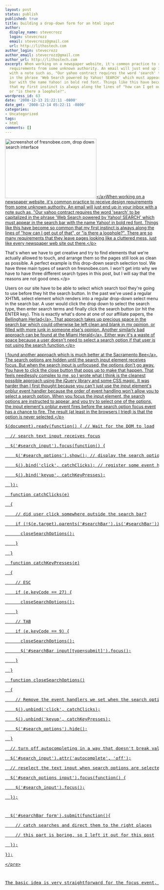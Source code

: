 ```yaml
---
layout: post
status: publish
published: true
title: building a drop-down form for an html input
author:
  display_name: stevecrozz
  login: stevecrozz
  email: stevecrozz@gmail.com
  url: http://lithostech.com
author_login: stevecrozz
author_email: stevecrozz@gmail.com
author_url: http://lithostech.com
excerpt: When working on a newspaper website, it's common practice to receive design
  requirements from some unknown authority. An email will just end up in your inbox
  with a note such as, "Our yahoo contract requires the word 'search' to be capitalized
  in the phrase 'Web Search powered by Yahoo! SEARCH' which must appear in the search
  bar with the name Yahoo! in bold red font. Things like this have become so common
  that my first instinct is always along the lines of "how can I get out of that",
  or "is there a loophole?".
wordpress_id: 63
date: '2008-12-13 21:22:11 -0800'
date_gmt: '2008-12-14 05:22:11 -0800'
categories:
- Uncategorized
tags:
- html
comments: []
---
```

<p><a href="http:&#47;&#47;lithostech.com&#47;wp-content&#47;uploads&#47;2008&#47;12&#47;Screenshot-fresnobee.com-Home-Mozilla-Firefox-1.png"><img src="http:&#47;&#47;lithostech.com&#47;wp-content&#47;uploads&#47;2008&#47;12&#47;Screenshot-fresnobee.com-Home-Mozilla-Firefox-1.png" alt="screenshot of fresnobee.com, drop down search interface" title="screenshot of fresnobee.com, drop down search interface" width="299" height="195" class="alignright size-full wp-image-213" &#47;><&#47;a>When working on a newspaper website, it's common practice to receive design requirements from some unknown authority. An email will just end up in your inbox with a note such as, "Our yahoo contract requires the word 'search' to be capitalized in the phrase 'Web Search powered by Yahoo! SEARCH' which must appear in the search bar with the name Yahoo! in bold red font. Things like this have become so common that my first instinct is always along the lines of "how can I get out of that", or "is there a loophole?". There are so many requirements that they leave pages looking like a cluttered mess, just like every newspaper web site out there.<&#47;p><a id="more"></a><a id="more-63"></a></p>
<p>That's when we have to get creative and try to find elements that we're actually allowed to touch, and arrange them so the pages still look as clean as possible. A perfect example is this drop-down search selection tool. We have three main types of search on fresnobee.com. I won't get into why we have to have three different search types in this post, but I will say that the reasons are not good ones.<&#47;p></p>
<p>Users on our site have to be able to select which search tool they're going to use before they hit the search button. In the past we've used a regular XHTML select element which renders into a regular drop-down select menu in the search bar. A user would click the drop down to select the search type, then enter search terms and finally click the search button (or hit the ENTER key). This is exactly what's done at one of our affiliate papers, the <a href="http:&#47;&#47;www.bellinghamherald.com&#47;">Bellingham Herlad<&#47;a>. That approach takes up precious space in the search bar which could otherwise be left clean and blank in my opinion, or filled with more junk in someone else's opinion. Another similarly bad approach can be found at the <a href="http:&#47;&#47;www.miamiherald.com&#47;">Miami Herald<&#47;a>. Either way it's a waste of space because a user doesn't need to select a search option if that user is not using the search function.<&#47;p></p>
<p>I found another approach which is much better at the <a href="http:&#47;&#47;www.sacbee.com&#47;">Sacramento Bee<&#47;a>. The search options are hidden until the search input element receives focus. But when the search input is unfocused, the options don't go away. You have to click the close button that pops up to make that happen. That feels needlessly complex to me, so I wrote what I think is the cleanest possible approach using the jQuery library and some CSS magic. It was harder than I first thought because you can't just use the input element's onblur event handler because the order of event handling won't allow you to select a search option. When you focus the input element, the search options are instructed to appear, and you try to select one of the options, the input element's onblur event fires before the search option focus event has a chance to fire. The result (at least in the browsers I tried) is that the option is never selected.<&#47;p></p>
<pre>
$(document).ready(function() { &#47;&#47; Wait for the DOM to load<br />
  &#47;&#47; search text input receives focus<br />
  $('#search_input').focus(function() {<br />
    $('#search_options').show(); &#47;&#47; display the search options<br />
    $().bind('click', catchClicks); &#47;&#47; register some event handlers so we can determine when to close the search options<br />
    $().bind('keyup', catchKeyPresses);<br />
  });<br />
  function catchClicks(e)<br />
  {<br />
    &#47;&#47; did user click somewhere outside the search bar?<br />
    if (!$(e.target).parents('#searchBar').is('#searchBar')) {<br />
      closeSearchOptions();<br />
    }<br />
  }<br />
  function catchKeyPresses(e)<br />
  {<br />
    &#47;&#47; ESC<br />
    if (e.keyCode == 27) {<br />
      closeSearchOptions();<br />
    }<br />
    &#47;&#47; TAB<br />
    if (e.keyCode == 9) {<br />
      closeSearchOptions();<br />
      $('#searchBar input[type=submit]').focus();<br />
    }<br />
  }<br />
  function closeSearchOptions()<br />
  {<br />
    &#47;&#47; Remove the event handlers we set when the search options opened<br />
    $().unbind('click', catchClicks);<br />
    $().unbind('keyup', catchKeyPresses);<br />
    $('#search_options').hide();<br />
  }<br />
  &#47;&#47; turn off autocompleting in a way that doesn't break validation<br />
  $('#search_input').attr('autocomplete', 'off');<br />
  &#47;&#47; reselect the text input when search options are selected<br />
  $('#search_options input').focus(function() {<br />
    $('#search_input').focus();<br />
  });</p>
<p>  $('#searchBar form').submit(function(){<br />
    &#47;&#47; catch searches and direct them to the right places<br />
    &#47;&#47; this part is boring, so I left it out for this post<br />
  });<br />
});<br />
<&#47;pre></p>
<p>The basic idea is very straightforward for the focus event, but it gets more complex for the "blur" event. Basically, the script registers very generic event handlers for any key press and any mouse click when the input is focused. If the key press is TAB or ESC, then we close the options menu. If the click is on an XHTML element that does not have an ancestor that is the search bar, then we close the options menu. When we close the options menu, we unbind the event handlers. Lastly, some browsers like to offer help to people using the search by displaying an autocomplete dropdown menu below the search input. This causes a conflict with our new search bar so we have to turn it off. In HTML 4, there was an attribute "autocomplete" that could be used to turn off this functionality, but its not valid XHTML markup, so I cheated and set it after the DOM loads.<&#47;p></p>
